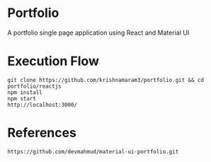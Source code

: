 # Portfolio

A portfolio single page application using React and Material UI

# Execution Flow
```
git clone https://github.com/krishnamaram3/portfolio.git && cd portfolio/reactjs
npm install
npm start
http://localhost:3000/
```
# References
```
https://github.com/devmahmud/material-ui-portfolio.git
```

